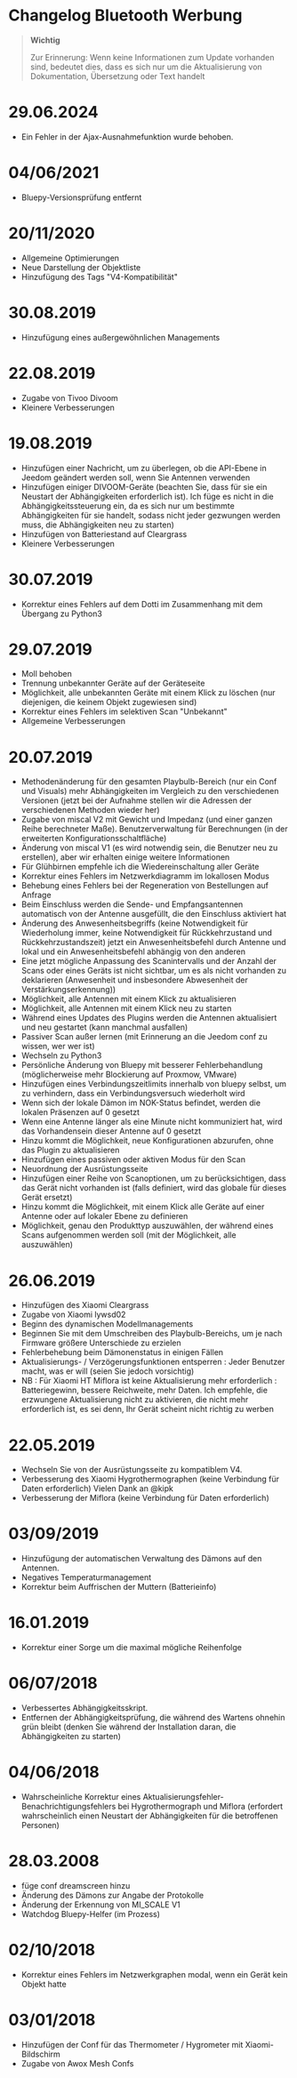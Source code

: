 # Changelog Bluetooth Werbung

>**Wichtig**
>
>Zur Erinnerung: Wenn keine Informationen zum Update vorhanden sind, bedeutet dies, dass es sich nur um die Aktualisierung von Dokumentation, Übersetzung oder Text handelt

# 29.06.2024

- Ein Fehler in der Ajax-Ausnahmefunktion wurde behoben.

# 04/06/2021

- Bluepy-Versionsprüfung entfernt

# 20/11/2020

- Allgemeine Optimierungen
- Neue Darstellung der Objektliste
- Hinzufügung des Tags "V4-Kompatibilität"

# 30.08.2019
- Hinzufügung eines außergewöhnlichen Managements

# 22.08.2019
- Zugabe von Tivoo Divoom
- Kleinere Verbesserungen

# 19.08.2019
- Hinzufügen einer Nachricht, um zu überlegen, ob die API-Ebene in Jeedom geändert werden soll, wenn Sie Antennen verwenden
- Hinzufügen einiger DIVOOM-Geräte (beachten Sie, dass für sie ein Neustart der Abhängigkeiten erforderlich ist). Ich füge es nicht in die Abhängigkeitssteuerung ein, da es sich nur um bestimmte Abhängigkeiten für sie handelt, sodass nicht jeder gezwungen werden muss, die Abhängigkeiten neu zu starten)
- Hinzufügen von Batteriestand auf Cleargrass
- Kleinere Verbesserungen

# 30.07.2019
- Korrektur eines Fehlers auf dem Dotti im Zusammenhang mit dem Übergang zu Python3

# 29.07.2019
- Moll behoben
- Trennung unbekannter Geräte auf der Geräteseite
- Möglichkeit, alle unbekannten Geräte mit einem Klick zu löschen (nur diejenigen, die keinem Objekt zugewiesen sind)
- Korrektur eines Fehlers im selektiven Scan "Unbekannt"
- Allgemeine Verbesserungen

# 20.07.2019
- Methodenänderung für den gesamten Playbulb-Bereich (nur ein Conf und Visuals) mehr Abhängigkeiten im Vergleich zu den verschiedenen Versionen (jetzt bei der Aufnahme stellen wir die Adressen der verschiedenen Methoden wieder her)
- Zugabe von miscal V2 mit Gewicht und Impedanz (und einer ganzen Reihe berechneter Maße). Benutzerverwaltung für Berechnungen (in der erweiterten Konfigurationsschaltfläche)
- Änderung von miscal V1 (es wird notwendig sein, die Benutzer neu zu erstellen), aber wir erhalten einige weitere Informationen
- Für Glühbirnen empfehle ich die Wiedereinschaltung aller Geräte
- Korrektur eines Fehlers im Netzwerkdiagramm im lokallosen Modus
- Behebung eines Fehlers bei der Regeneration von Bestellungen auf Anfrage
- Beim Einschluss werden die Sende- und Empfangsantennen automatisch von der Antenne ausgefüllt, die den Einschluss aktiviert hat
- Änderung des Anwesenheitsbegriffs (keine Notwendigkeit für Wiederholung immer, keine Notwendigkeit für Rückkehrzustand und Rückkehrzustandszeit) jetzt ein Anwesenheitsbefehl durch Antenne und lokal und ein Anwesenheitsbefehl abhängig von den anderen
- Eine jetzt mögliche Anpassung des Scanintervalls und der Anzahl der Scans oder eines Geräts ist nicht sichtbar, um es als nicht vorhanden zu deklarieren (Anwesenheit und insbesondere Abwesenheit der Verstärkungserkennung))
- Möglichkeit, alle Antennen mit einem Klick zu aktualisieren
- Möglichkeit, alle Antennen mit einem Klick neu zu starten
- Während eines Updates des Plugins werden die Antennen aktualisiert und neu gestartet (kann manchmal ausfallen)
- Passiver Scan außer lernen (mit Erinnerung an die Jeedom conf zu wissen, wer wer ist)
- Wechseln zu Python3
- Persönliche Änderung von Bluepy mit besserer Fehlerbehandlung (möglicherweise mehr Blockierung auf Proxmow, VMware)
- Hinzufügen eines Verbindungszeitlimits innerhalb von bluepy selbst, um zu verhindern, dass ein Verbindungsversuch wiederholt wird
- Wenn sich der lokale Dämon im NOK-Status befindet, werden die lokalen Präsenzen auf 0 gesetzt
- Wenn eine Antenne länger als eine Minute nicht kommuniziert hat, wird das Vorhandensein dieser Antenne auf 0 gesetzt
- Hinzu kommt die Möglichkeit, neue Konfigurationen abzurufen, ohne das Plugin zu aktualisieren
- Hinzufügen eines passiven oder aktiven Modus für den Scan
- Neuordnung der Ausrüstungsseite
- Hinzufügen einer Reihe von Scanoptionen, um zu berücksichtigen, dass das Gerät nicht vorhanden ist (falls definiert, wird das globale für dieses Gerät ersetzt)
- Hinzu kommt die Möglichkeit, mit einem Klick alle Geräte auf einer Antenne oder auf lokaler Ebene zu definieren
- Möglichkeit, genau den Produkttyp auszuwählen, der während eines Scans aufgenommen werden soll (mit der Möglichkeit, alle auszuwählen)

# 26.06.2019
- Hinzufügen des Xiaomi Cleargrass
- Zugabe von Xiaomi lywsd02
- Beginn des dynamischen Modellmanagements
- Beginnen Sie mit dem Umschreiben des Playbulb-Bereichs, um je nach Firmware größere Unterschiede zu erzielen
- Fehlerbehebung beim Dämonenstatus in einigen Fällen
- Aktualisierungs- / Verzögerungsfunktionen entsperren : Jeder Benutzer macht, was er will (seien Sie jedoch vorsichtig)
- NB : Für Xiaomi HT Miflora ist keine Aktualisierung mehr erforderlich : Batteriegewinn, bessere Reichweite, mehr Daten. Ich empfehle, die erzwungene Aktualisierung nicht zu aktivieren, die nicht mehr erforderlich ist, es sei denn, Ihr Gerät scheint nicht richtig zu werben

# 22.05.2019

- Wechseln Sie von der Ausrüstungsseite zu kompatiblem V4.
- Verbesserung des Xiaomi Hygrothermographen (keine Verbindung für Daten erforderlich) Vielen Dank an @kipk
- Verbesserung der Miflora (keine Verbindung für Daten erforderlich)

# 03/09/2019

- Hinzufügung der automatischen Verwaltung des Dämons auf den Antennen.
- Negatives Temperaturmanagement
- Korrektur beim Auffrischen der Muttern (Batterieinfo)

# 16.01.2019

- Korrektur einer Sorge um die maximal mögliche Reihenfolge

# 06/07/2018

- Verbessertes Abhängigkeitsskript.
- Entfernen der Abhängigkeitsprüfung, die während des Wartens ohnehin grün bleibt (denken Sie während der Installation daran, die Abhängigkeiten zu starten)

# 04/06/2018

- Wahrscheinliche Korrektur eines Aktualisierungsfehler-Benachrichtigungsfehlers bei Hygrothermograph und Miflora (erfordert wahrscheinlich einen Neustart der Abhängigkeiten für die betroffenen Personen)

# 28.03.2008

- füge conf dreamscreen hinzu
- Änderung des Dämons zur Angabe der Protokolle
- Änderung der Erkennung von MI_SCALE V1
- Watchdog Bluepy-Helfer (im Prozess)

# 02/10/2018

- Korrektur eines Fehlers im Netzwerkgraphen modal, wenn ein Gerät kein Objekt hatte

# 03/01/2018

- Hinzufügen der Conf für das Thermometer / Hygrometer mit Xiaomi-Bildschirm
- Zugabe von Awox Mesh Confs
